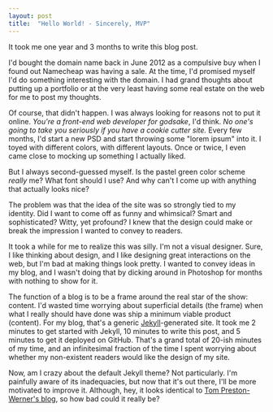 ```yaml
---
layout: post
title:  "Hello World! - Sincerely, MVP"
---
```


It took me one year and 3 months to write this blog post.

I'd bought the domain name back in June 2012 as a compulsive buy when I found out Namecheap was having a sale. At the time, I'd promised myself I'd do something interesting with the domain. I had grand thoughts about putting up a portfolio or at the very least having some real estate on the web for me to post my thoughts.

Of course, that didn't happen. I was always looking for reasons not to put it online. *You're a front-end web developer for godsake*, I'd think. *No one's going to take you seriously if you have a cookie cutter site.* Every few months, I'd start a new PSD and start throwing some "lorem ipsum" into it. I toyed with different colors, with different layouts. Once or twice, I even came close to mocking up something I actually liked.

But I always second-guessed myself. Is the pastel green color scheme *really* me? What font should I use? And why can't I come up with anything that actually looks nice?

The problem was that the idea of the site was so strongly tied to my identity. Did I want to come off as funny and whimsical? Smart and sophisticated? Witty, yet profound? I knew that the design could make or break the impression I wanted to convey to readers.

It took a while for me to realize this was silly. I'm not a visual designer. Sure, I like thinking about design, and I like designing great interactions on the web, but I'm bad at making things look pretty. I wanted to convey ideas in my blog, and I wasn't doing that by dicking around in Photoshop for months with nothing to show for it.

The function of a blog is to be a frame around the real star of the show: content. I'd wasted time worrying about superficial details (the frame) when what I really should have done was ship a minimum viable product (content). For my blog, that's a generic [Jekyll](http://jekyllrb.com/)-generated site. It took me 2 minutes to get started with Jekyll, 10 minutes to write this post, and 5 minutes to get it deployed on GitHub. That's a grand total of 20-ish minutes of my time, and an infinitesimal fraction of the time I spent worrying about whether my non-existent readers would like the design of my site.

Now, am I crazy about the default Jekyll theme? Not particularly. I'm painfully aware of its inadequacies, but now that it's out there, I'll be more motivated to improve it. Although, hey, it looks identical to [Tom Preston-Werner's blog](http://tom.preston-werner.com/), so how bad could it really be?
